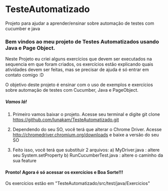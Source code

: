 # TesteAutomatizado
Projeto para ajudar a aprender/ensinar sobre automação de testes com cucumber e java

<h3>Bem vindos ao meu projeto de Testes Automatizados usando Java e Page Object.</h3>

Neste Projeto eu criei alguns exercícios que devem ser executados na sequencia em que foram criados, os exercícios estão
explicando quais atividades devem ser feitas, mas se precisar de ajuda é só entrar em contato comigo :D

O objetivo deste projeto é ensinar com o uso de exemplos e exercícios sobre automação de testes com Cucumber, Java e PageObject.

<h5>Vamos lá!</h5>

1. Primeiro vamos baixar o projeto. Acesse seu terminal e digite
git clone https://github.com/lunakam/TesteAutomatizado.git

2. Dependendo do seu SO, você terá que alterar o Chrome Driver. Acesse http://chromedriver.chromium.org/downloads e baixe a versão do seu SO

3. Feito isso, você terá que substituir 2 arquivos:
a) MyDriver.java : altere seu System.setProperty
b) RunCucumberTest.java : altere o caminho da sua feature


<h4> Pronto! Agora é só acessar os exercícios e Boa Sorte!!!</h4>

Os exercícios estão em "TesteAutomatizado/src/test/java/Exercicios"
